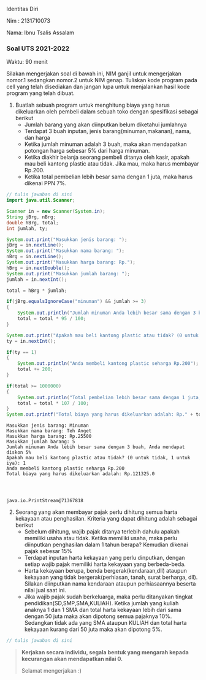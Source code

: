 Identitas Diri

Nim : 2131710073

Nama: Ibnu Tsalis Assalam

### Soal UTS 2021-2022
Waktu: 90 menit

Silakan mengerjakan soal di bawah ini, NIM ganjil untuk mengerjakan nomor.1 sedangkan nomor.2 untuk NIM genap. Tuliskan
kode program pada cell yang telah disediakan dan jangan lupa untuk menjalankan hasil kode program yang telah dibuat.

1. Buatlah sebuah program untuk menghitung biaya yang harus dikeluarkan oleh pembeli dalam sebuah toko dengan spesifikasi sebagai berikut
    + Jumlah barang yang akan diinputkan belum diketahui jumlahnya
    + Terdapat 3 buah inputan, jenis barang(minuman,makanan), nama, dan harga
    + Ketika jumlah minuman adalah 3 buah, maka akan mendapatkan potongan harga sebesar 5% dari harga minuman.
    + Ketika diakhir belanja seorang pembeli ditanya oleh kasir, apakah mau beli kantong plastic atau tidak. Jika mau, maka harus membayar Rp.200.
    + Ketika total pembelian lebih besar sama dengan 1 juta, maka harus dikenai PPN 7%.


```Java
// tulis jawaban di sini
import java.util.Scanner;

Scanner in = new Scanner(System.in);
String jBrg, nBrg;
double hBrg, total;
int jumlah, ty;

System.out.print("Masukkan jenis barang: ");
jBrg = in.nextLine();
System.out.print("Masukkan nama barang: ");
nBrg = in.nextLine();
System.out.print("Masukkan harga barang: Rp.");
hBrg = in.nextDouble();
System.out.print("Masukkan jumlah barang: ");
jumlah = in.nextInt();

total = hBrg * jumlah;

if(jBrg.equalsIgnoreCase("minuman") && jumlah >= 3)
{
    System.out.println("Jumlah minuman Anda lebih besar sama dengan 3 buah, Anda mendapat diskon 5%");
    total = total * 95 / 100;
}

System.out.print("Apakah mau beli kantong plastic atau tidak? (0 untuk tidak, 1 untuk iya): ");
ty = in.nextInt();

if(ty == 1)
{
    System.out.println("Anda membeli kantong plastic seharga Rp.200");
    total += 200;
}

if(total >= 1000000)
{
    System.out.println("Total pembelian lebih besar sama dengan 1 juta, Anda mendapat PPN 7%");
    total = total * 107 / 100;
}
System.out.printf("Total biaya yang harus dikeluarkan adalah: Rp." + total);
```

    Masukkan jenis barang: Minuman
    Masukkan nama barang: Teh Anget
    Masukkan harga barang: Rp.25500
    Masukkan jumlah barang: 5
    Jumlah minuman Anda lebih besar sama dengan 3 buah, Anda mendapat diskon 5%
    Apakah mau beli kantong plastic atau tidak? (0 untuk tidak, 1 untuk iya): 1
    Anda membeli kantong plastic seharga Rp.200
    Total biaya yang harus dikeluarkan adalah: Rp.121325.0




    java.io.PrintStream@71367818



2.	Seorang yang akan membayar pajak perlu dihitung semua harta kekayaan atau penghasilan. Kriteria yang dapat dihitung adalah sebagai berikut
    + Sebelum dihitung, wajib pajak ditanya terlebih dahulu apakah memiliki usaha atau tidak. Ketika memiliki usaha, maka perlu diinputkan penghasilan dalam 1 tahun berapa? Kemudian dikenai pajak sebesar 15%
    + Terdapat inputan harta kekayaan yang perlu dinputkan, dengan setiap wajib pajak memiliki harta kekayaan yang berbeda-beda.
    + Harta kekayaan berupa, benda bergerak(kendaraan,dll) ataupun kekayaan yang tidak bergerak(perhiasan, tanah, surat berharga, dll). Silakan diinputkan nama kendaraan ataupun perhiasaannya beserta nilai jual saat ini.
    + Jika wajib pajak sudah berkeluarga, maka perlu ditanyakan tingkat pendidikan(SD,SMP,SMA,KULIAH). Ketika jumlah yang kuliah anaknya 1 dan 1 SMA dan total harta kekayaan lebih dari sama dengan 50 juta maka akan dipotong semua pajaknya 10%. Sedangkan tidak ada yang SMA ataupun KULIAH dan total harta kekayaan kurang dari 50 juta maka akan dipotong 5%.


```Java
// tulis jawaban di sini

```

> **Kerjakan secara individu, segala bentuk yang mengarah kepada kecurangan akan mendapatkan nilai 0.**
>
> Selamat mengerjakan :)

